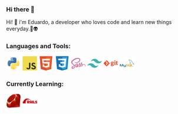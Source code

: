 ### Hi there 👋

<!--
**EduardoBriceno89/EduardoBriceno89** is a ✨ _special_ ✨ repository because its `README.md` (this file) appears on your GitHub profile. -->

Hi! 👋 i'm Eduardo, a developer who loves code and learn new things everyday.👾👽

<div align="left">
    <h3>Languages and Tools:</h3>
    <div>
      <img src="https://github.com/devicons/devicon/blob/master/icons/python/python-original.svg" width="40" height="40">
      <img src="https://github.com/devicons/devicon/blob/master/icons/javascript/javascript-original.svg" width="40" height="40">
      <img src="https://github.com/devicons/devicon/blob/master/icons/html5/html5-original.svg" width="40" height="40">
      <img src="https://github.com/devicons/devicon/blob/master/icons/css3/css3-original.svg" width="40" height="40">
      <img src="https://github.com/devicons/devicon/blob/master/icons/sass/sass-original.svg" width="40" height="40">
      <img src="https://github.com/devicons/devicon/blob/master/icons/tailwindcss/tailwindcss-plain.svg" width="40" height="40">
      <img src="https://github.com/devicons/devicon/blob/master/icons/git/git-plain-wordmark.svg" width="40" height="40">
      <img src="https://github.com/devicons/devicon/blob/master/icons/mysql/mysql-original-wordmark.svg" width="40" height="40">
    </div>
    <h3>Currently Learning:</h3>
    <div>
      <img src="https://github.com/devicons/devicon/blob/master/icons/ruby/ruby-original.svg" width="40" height="40">
      <img src="https://github.com/devicons/devicon/blob/master/icons/rails/rails-plain-wordmark.svg" width="40" height="40">
    </div>
</div>
